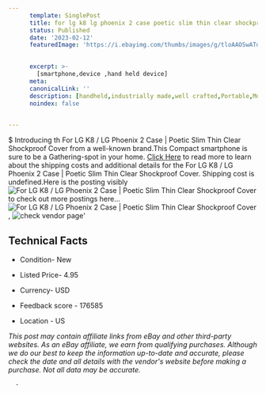 ```yaml
---
      template: SinglePost
      title: for lg k8 lg phoenix 2 case poetic slim thin clear shockproof cover
      status: Published
      date: '2023-02-12'
      featuredImage: 'https://i.ebayimg.com/thumbs/images/g/tloAAOSwATddwNhX/s-l225.jpg'
       

      excerpt: >-
        [smartphone,device ,hand held device]
      meta:
      canonicalLink: ''
      description: [handheld,industrially made,well crafted,Portable,Mobile,Compact,Convenient,Lightweight,Maneuverable,Man-portable,Miniature,Carriable,Hand-held,Light,Holdable,Transportable,Mobile device,Pocket-sized,On-the-go,Wireless,Cordless,Compact size,Convenient size, smartphone,device ,hand held device]
      noindex: false
      

---
```

$
      Introducing th For LG K8 / LG Phoenix 2 Case | Poetic Slim Thin Clear Shockproof Cover from a well-known brand.This Compact smartphone is sure to be a Gathering-spot in your home. [Click Here](https://www.ebay.com/itm/371809920355?hash=item5691992563%3Ag%3AtloAAOSwATddwNhX&mkevt=1&mkcid=1&mkrid=711-53200-19255-0&campid=%253CePNCampaignId%253E&customid=%253CreferenceId%253E&toolid=10049) to read more to learn about the shipping costs and additional details for the For LG K8 / LG Phoenix 2 Case | Poetic Slim Thin Clear Shockproof Cover. Shipping cost is undefined.Here is the posting visibly ![For LG K8 / LG Phoenix 2 Case | Poetic Slim Thin Clear Shockproof Cover](https://i.ebayimg.com/thumbs/images/g/tloAAOSwATddwNhX/s-l225.jpg) to check out more postings here... ![For LG K8 / LG Phoenix 2 Case | Poetic Slim Thin Clear Shockproof Cover](https://i.ebayimg.com/images/g/tloAAOSwATddwNhX/s-l1200.jpg), ![check vendor page](https://origin-galleryplus.ebayimg.com/ws/web/371809920355_2_0_1/225x225.jpg,https://origin-galleryplus.ebayimg.com/ws/web/371809920355_3_0_1/225x225.jpg,https://origin-galleryplus.ebayimg.com/ws/web/371809920355_4_0_1/225x225.jpg,https://origin-galleryplus.ebayimg.com/ws/web/371809920355_5_0_1/225x225.jpg,https://origin-galleryplus.ebayimg.com/ws/web/371809920355_6_0_1/225x225.jpg)'

      

 ## Technical Facts 



     
      

 - Condition- New 


      

 - Listed Price- 4.95 


      

 - Currency- USD 


      

 - Feedback score - 176585 


      

 - Location - US 


      
      

 *_This post may contain affiliate links from eBay and other third-party websites. As an eBay affiliate, we earn from qualifying purchases. Although we do our best to keep the information up-to-date and accurate, please check the date and all details with the vendor's website before making a purchase. Not all data may be accurate._*




      -
